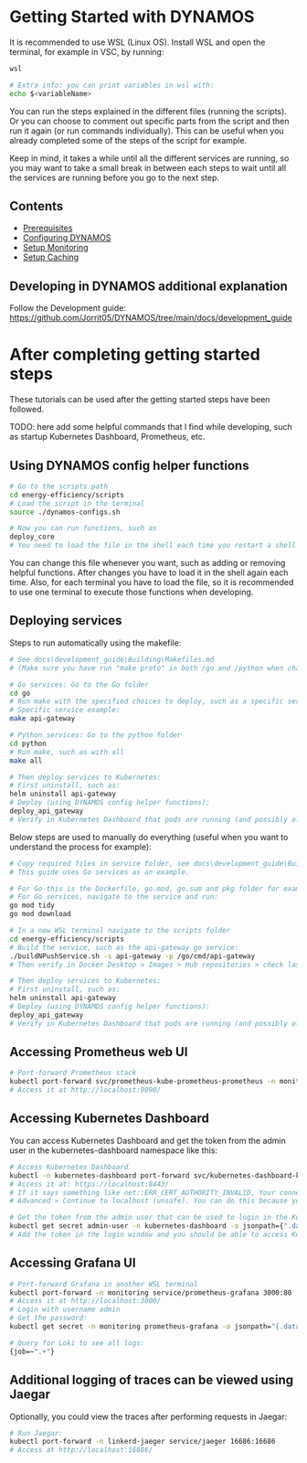 # Getting Started with DYNAMOS

It is recommended to use WSL (Linux OS). Install WSL and open the terminal, for example in VSC, by running:
```sh
wsl

# Extra info: you can print variables in wsl with:
echo $<variableName>
```

You can run the steps explained in the different files (running the scripts). Or you can choose to comment out specific parts from the script and then run it again (or run commands individually). This can be useful when you already completed some of the steps of the script for example.

Keep in mind, it takes a while until all the different services are running, so you may want to take a small break in between each steps to wait until all the services are running before you go to the next step.

## Contents
- [Prerequisites](./1_Prerequisites.md)
- [Configuring DYNAMOS](./2_ConfiguringDYNAMOS.md)
- [Setup Monitoring](./3_SetupMonitoring.md)
- [Setup Caching](./4_Caching.md)

## Developing in DYNAMOS additional explanation
Follow the Development guide: https://github.com/Jorrit05/DYNAMOS/tree/main/docs/development_guide


# After completing getting started steps
These tutorials can be used after the getting started steps have been followed.

TODO: here add some helpful commands that I find while developing, such as startup Kubernetes Dashboard, Prometheus, etc.


## Using DYNAMOS config helper functions
```sh
# Go to the scripts path
cd energy-efficiency/scripts
# Load the script in the terminal
source ./dynamos-configs.sh

# Now you can run functions, such as
deploy_core
# You need to load the file in the shell each time you restart a shell or when making changing to the dynamos-configs.sh script
```
You can change this file whenever you want, such as adding or removing helpful functions. After changes you have to load it in the shell again each time. Also, for each terminal you have to load the file, so it is recommended to use one terminal to execute those functions when developing. 


## Deploying services
Steps to run automatically using the makefile:
```sh
# See docs\development_guide\Building\Makefiles.md
# (Make sure you have run "make proto" in both /go and /python when changing the .proto files)

# Go services: Go to the Go folder
cd go
# Run make with the specified choices to deploy, such as a specific service, a group or all
# Specific service example:
make api-gateway

# Python services: Go to the python folder
cd python
# Run make, such as with all
make all

# Then deploy services to Kubernetes:
# First uninstall, such as:
helm uninstall api-gateway
# Deploy (using DYNAMOS config helper functions):
deploy_api_gateway
# Verify in Kubernetes Dashboard that pods are running (and possibly old pods with old containers are removed/terminated now)
```

Below steps are used to manually do everything (useful when you want to understand the process for example):
```sh
# Copy required files in service folder, see docs\development_guide\Building\Makefiles.md
# This guide uses Go services as an example.

# For Go this is the Dockerfile, go.mod, go.sum and pkg folder for example
# For Go services, navigate to the service and run:
go mod tidy
go mod download

# In a new WSL terminal navigate to the scripts folder
cd energy-efficiency/scripts
# Build the service, such as the api-gateway go service:
./buildNPushService.sh -s api-gateway -p /go/cmd/api-gateway
# Then verify in Docker Desktop > Images > Hub repositories > check last pushed is few seconds ago

# Then deploy services to Kubernetes:
# First uninstall, such as:
helm uninstall api-gateway
# Deploy (using DYNAMOS config helper functions):
deploy_api_gateway
# Verify in Kubernetes Dashboard that pods are running (and possibly old pods with old containers are removed/terminated now)
```


## Accessing Prometheus web UI
```sh
# Port-forward Prometheus stack
kubectl port-forward svc/prometheus-kube-prometheus-prometheus -n monitoring 9090:9090
# Access it at http://localhost:9090/
```


## Accessing Kubernetes Dashboard
You can access Kubernetes Dashboard and get the token from the admin user in the kubernetes-dashboard namespace like this:
```sh
# Access Kubernetes Dashboard
kubectl -n kubernetes-dashboard port-forward svc/kubernetes-dashboard-kong-proxy 8443:443
# Access it at: https://localhost:8443/
# If it says something like net::ERR_CERT_AUTHORITY_INVALID, Your connection isn't private, you can select 
# Advanced > Continue to localhost (unsafe). You can do this because you know it is Kubernetes and this is save to use

# Get the token from the admin user that can be used to login in the Kubernetes Dashboard cluster
kubectl get secret admin-user -n kubernetes-dashboard -o jsonpath={".data.token"} | base64 -d
# Add the token in the login window and you should be able to access Kubernetes Dashboard
```


## Accessing Grafana UI
```sh
# Port-forward Grafana in another WSL terminal
kubectl port-forward -n monitoring service/prometheus-grafana 3000:80
# Access it at http://localhost:3000/
# Login with username admin
# Get the password:
kubectl get secret -n monitoring prometheus-grafana -o jsonpath="{.data.admin-password}" | base64 --decode ; echo

# Query for Loki to see all logs:
{job=~".+"}
```

## Additional logging of traces can be viewed using Jaegar
Optionally, you could view the traces after performing requests in Jaegar:
```sh
# Run Jaegar:
kubectl port-forward -n linkerd-jaeger service/jaeger 16686:16686
# Access at http://localhost:16686/
```
